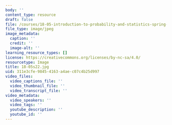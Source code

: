 ```yaml
---
body: ''
content_type: resource
draft: false
file: /courses/18-05-introduction-to-probability-and-statistics-spring-2022/18-05s22.jpg
file_type: image/jpeg
image_metadata:
  caption: ''
  credit: ''
  image-alt: ''
learning_resource_types: []
license: https://creativecommons.org/licenses/by-nc-sa/4.0/
resourcetype: Image
title: 18-05s22.jpg
uid: 311e3cfe-9845-4163-a4ae-c07c4b25d997
video_files:
  video_captions_file: ''
  video_thumbnail_file: ''
  video_transcript_file: ''
video_metadata:
  video_speakers: ''
  video_tags: ''
  youtube_description: ''
  youtube_id: ''
---
```

